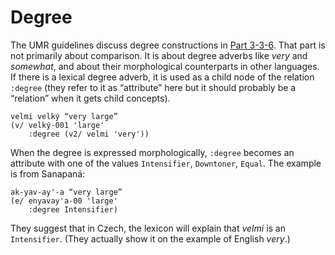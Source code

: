 # Degree

The UMR guidelines discuss degree constructions in [Part
3-3-6](https://github.com/umr4nlp/umr-guidelines/blob/master/guidelines.md#part-3-3-6-degree).
That part is not primarily about comparison. It is about degree adverbs like
_very_ and _somewhat_, and about their morphological counterparts in other
languages. If there is a lexical degree adverb, it is used as a child node of
the relation `:degree` (they refer to it as “attribute” here but it should
probably be a “relation” when it gets child concepts).

```
velmi velký “very large”
(v/ velký-001 'large'
    :degree (v2/ velmi 'very'))
```

When the degree is expressed morphologically, `:degree` becomes an attribute
with one of the values `Intensifier`, `Downtoner`, `Equal`. The example is
from Sanapaná:

```
ak-yav-ay'-a “very large”
(e/ enyavay'a-00 'large'
    :degree Intensifier)
```

They suggest that in Czech, the lexicon will explain that _velmi_ is an
`Intensifier`. (They actually show it on the example of English _very_.)
